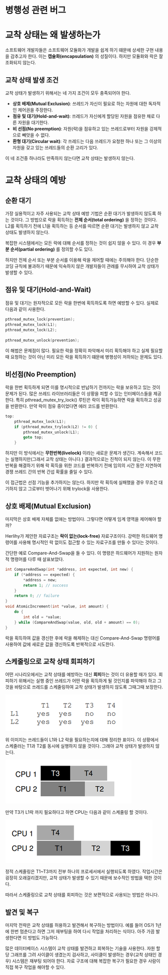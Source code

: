 # 병행성 관련 버그

# 교착 상태는 왜 발생하는가

소프트웨어 개발자들은 소프트웨어 모듈화가 개발을 쉽게 하기 떄문에 상세한 구현 내용을 감추고자 한다. 이는 **캡슐화(encapsulation)** 의 성질이다. 하지만 모듈화와 락은 잘 조화되지 않는다.

## 교착 상태 발생 조건

교착 상태가 발생하기 위해서는 네 가지 조건이 모두 충족되어야 한다.

- **상호 배제(Mutual Exclusion)**: 쓰레드가 자신이 필요로 하는 자원에 대한 독자적인 제어권을 주장한다.
- **점유 및 대기(Hold-and-wait)**: 쓰레드가 자신에게 할당된 자원을 점유한 채로 다른 자원을 대기한다.
- **비 선점(No preemption)**: 자원(락)을 점유하고 있는 쓰레드로부터 자원을 강제적으로 빼앗을 수 없다.
- **환형 대기(Circular wait)**: 각 쓰레드는 다음 쓰레드가 요청한 하나 또는 그 이상의 자원을 갖고 있는 쓰레드들의 순환 고리가 있다.

이 네 조건중 하나라도 만족하지 않는다면 교착 상태는 발생하지 않는다.

# 교착 상태의 예방

## 순환 대기

가장 실용적이고 자주 사용되는 교착 상태 예방 기법은 순환 대기가 발생하지 않도록 하는 것이다. 그 방법으로 락을 획득하는 **전체 순서(total ordering)** 을 정하는 것이다. L2를 획득하기 전에 L1을 획득하는 등 순서를 따르면 순환 대기는 발생하지 않고 교착 상태도 발생하지 않는다.

복잡한 시스템에서는 모든 락에 대해 순서를 정하는 것이 쉽지 않을 수 있다. 이 경우 **부분 순서(partial ordering)** 를 정의할 수도 있다.

하지만 전체 순서 또는 부분 순서를 이용해 락을 제어할 때에는 주의해야 한다. 단순한 코딩 규칙에 불과하기 때문에 익숙하지 않은 개발자들이 관례를 무시하여 교착 상태가 발생할 수 있다.

## 점유 및 대기(Hold-and-Wait)

점유 및 대기는 원자적으로 모든 락을 한번에 획득하도록 하면 예방할 수 있다. 실제로 다음과 같이 사용한다.

```c
pthread_mutex_lock(prevention);
pthread_mutex_lock(L1);
pthread_mutex_lock(L2);

pthread_mutex_unlock(prevention);
```

이 해법은 문제점이 많다. 필요한 락을 정확히 파악해서 미리 획득해야 하고 실제 필요할 때 요청하는 것이 아닌 미리 모든 락을 획득하기 떄문에 병행성이 저하되는 문제도 있다.

## 비선점(No Preemption)

락을 한번 획득하게 되면 이를 명시적으로 반납하기 전까지는 락을 보유하고 있는 것이 문제가 된다. 많은 쓰레드 라이브러리들은 이 상황을 피할 수 있는 인터페이스들을 제공한다. 특히 pthread_mutex_try_lock() 루틴은 락이 획득가능하면 락을 획득하고 성공을 반환한다. 만약 락이 점유 중이었다면 에러 코드를 반환한다.

```c
top:
    pthread_mutex_lock(L1);
    if (pthread_mutex_trylock(L2) != 0) {
        pthread_mutex_unlock(L1);
        goto top;
    }
```

하지만 이 방식에서는 **무한반복(livelock)** 이라는 새로운 문제가 생긴다. 계속해서 코드는 실행하지만(그래서 교착 상태는 아니다.) 결과적으로는 진척이 되지 않는다. 이 무한반복을 해결하기 위해 락 획득을 위한 코드를 반복하기 전에 임의의 시간 동안 지연하여 경쟁 쓰레드 간의 반복 간섭 확률을 줄일 수 있다.

이 접근법은 선점 기능을 추가하지는 않는다. 하지만 락 획득에 실패했을 경우 무조건 대기하지 않고 그로부터 벗어나기 위해 trylock을 사용한다.

## 상호 배제(Mutual Exclusion)

마지막은 상호 배제 자체를 없애는 방법이다. 그렇다면 어떻게 임계 영역을 제어해야 할까?

Herlihy가 제안한 자료구조는 **락이 없는(lock-free)** 자료구조이다. 강력한 하드웨어 명령어를 사용해 명시적인 락 없이도 접근할 수 있는 자료구조를 만들 수 있다는 것이다.

간단한 예로 Compare-And-Swap을 들 수 있다. 이 명령은 하드웨어가 지원하는 원자적 명령어를 다루 때 살표보았다.

```c
int CompareAndSwap(int *address, int expected, int new) {
    if (*address == expected) {
        *address = new;
        return 1; // success
    }
    return 0; // failure
}
void AtomicIncrement(int *value, int amount) {
    do {
        int old = *value;
    } while (CompareAndSwap(value, old, old + amount) == 0);
}

```

락을 획득하여 값을 갱신한 후에 락을 해제하는 대신 Compare-And-Swap 명령어를 사용하여 값에 새로운 값을 갱신하도록 반복적으로 시도한다.

## 스케줄링으로 교착 상태 회피하기

어떤 시나리오에서는 교착 상태를 예방하는 대신 **회피**하는 것이 더 유용할 때가 있다. 회피하기 위해서는 실행 중인 쓰레드가 어떤 락을 획득하게 될 것인지를 파악해야 하고 그것을 바탕으로 쓰레드를 스케줄링하여 교착 상태가 발생하지 않도록 그때그때 보장한다.

![32-a](../image/32-a.png)

위 이미지는 쓰레드들이 L1와 L2 락을 필요하는지에 대해 정리한 표이다. 이 상황에서 스케줄러는 T1과 T2를 동시에 실행하지 않을 것이다. 그래야 교착 상태가 발생하지 않는다.

![32-b](../image/32-b.png)

만약 T3가 L1락 까지 필요하다고 하면 CPU는 다음과 같이 스케줄링 할 것이다.

![32-c](../image/32-c.png)

정적 스케줄링은 T1~T3까지 전부 하나의 프로세서에서 실행되도록 하였다. 작업시간은 굉장히 오래걸리겠지만, 교착 상태가 발생할 수 있기 때문에 보수적인 방법을 택한 것이다.

따라서 스케줄링으로 교착 상태를 회피하는 것은 보편적으로 사용되는 방법은 아니다.

## 발견 및 복구

마지막 전략은 교착 상태를 허용하고 발견해서 복구하는 방법이다. 예를 들어 OS가 1년에 한번 멈춘다고 하면 그저 재부팅을 하여 다시 작업을 처리하는 식이다. 아주 가끔 발생한다면 이 방법도 가능하다.

많은 데이터베이스 시스템이 교착 상태를 발견하고 회복하는 기술을 사용한다. 자원 할당 그래프를 그려 사이클이 생겼는지 검사하고, 사이클이 발생하는 경우(교착 상태인 경우) 시스템은 재부팅 되어야 한다. 자료 구조에 대해 복잡한 복구가 필요한 경우 사람이 직접 복구 작업을 해야할 수 있다.
